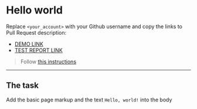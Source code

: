 # Hello world
Replace `<your_account>` with your Github username and copy the links to Pull Request description:
- [DEMO LINK](https://Andreyb1985.github.io/layout_hello-world/)
- [TEST REPORT LINK](https://Andreyb1985.github.io/layout_hello-world/report/html_report/)

> Follow [this instructions](https://mate-academy.github.io/layout_task-guideline/#how-to-solve-the-layout-tasks-on-github)
___

## The task
Add the basic page markup and the text `Hello, world!` into the body
